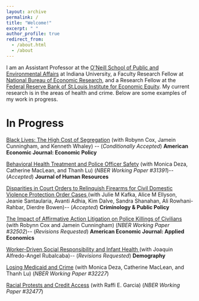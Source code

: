 ```yaml
---
layout: archive
permalink: /
title: "Welcome!"
excerpt: " "
author_profile: true
redirect_from: 
  - /about.html
  - /about
---
```


I am an Assistant Professor at the  [O'Neill School of Public and Environmental Affairs](https://oneill.indiana.edu/index.html) at Indiana University, a Faculty Research Fellow at [National Bureau of Economic Research](https://www.nber.org/), and a Research Fellow at the [Federal Reserve Bank of St.Louis Institute for Economic Equity](https://www.stlouisfed.org/institute-for-economic-equity#:~:text=The%20Institute%20for%20Economic%20Equity%20promotes%20a%20more%20equitable%20economy,Federal%20Reserve%20District%20and%20beyond.). My current research is in the areas of health and crime. Below are some examples of my work in progress.

In Progress
======

[Black Lives: The High Cost of Segregation](https://equitablegrowth.org/working-papers/black-lives-the-high-cost-of-segregation/) (with Robynn Cox, Jamein Cunningham, and Kenneth Whaley) -- (*Conditionally  Accepted*)  **American Economic Journal: Economic Policy**

[Behavioral Health Treatment and Police Officer Safety](https://www.nber.org/papers/w31391?utm_campaign=ntwh&utm_medium=email&utm_source=ntwg2)  (with Monica Deza, Catherine MacLean, and Thanh Lu) (*NBER Working Paper #31391*)-- (*Accepted*) **Journal of Human Resources**


<ins>Disparities in Court Orders to Relinquish Firearms for Civil Domestic Violence Protection Order Cases </ins> (with Julie M Kafka, Alice M Ellyson, Jeanie Santaularia, Avanti Adhia, Kim Dalve, Sandra Shanahan, Ali Rowhani-Rahbar, Dierdre Bowen)-- (*Accepted*) **Criminology & Public Policy**

 [The Impact of Affirmative Action Litigation on Police Killings of Civilians](https://www.nber.org/papers/w32502?utm_campaign=ntwh&utm_medium=email&utm_source=ntwg2)  (with Robynn Cox and Jamein Cunningham) (*NBER Working Paper #32502*)-- (*Revisions Requested*)  **American Economic Journal: Applied Economics**
 

<ins>Worker-Driven Social Responsibility and Infant Health </ins> (with Joaquin Alfredo-Angel Rubalcaba)-- (*Revisions Requested*) **Demography**

[Losing Medicaid and Crime](https://www.nber.org/papers/w32227?utm_campaign=ntwh&utm_medium=email&utm_source=ntwg2) (with Monica Deza, Catherine MacLean, and Thanh Lu) (*NBER Working Paper #32227*)

[Racial Protests and Credit Access](https://www.nber.org/papers/w32477?utm_campaign=ntwh&utm_medium=email&utm_source=ntwg2) (with Raffi E. Garcia) (*NBER Working Paper #32477*)

